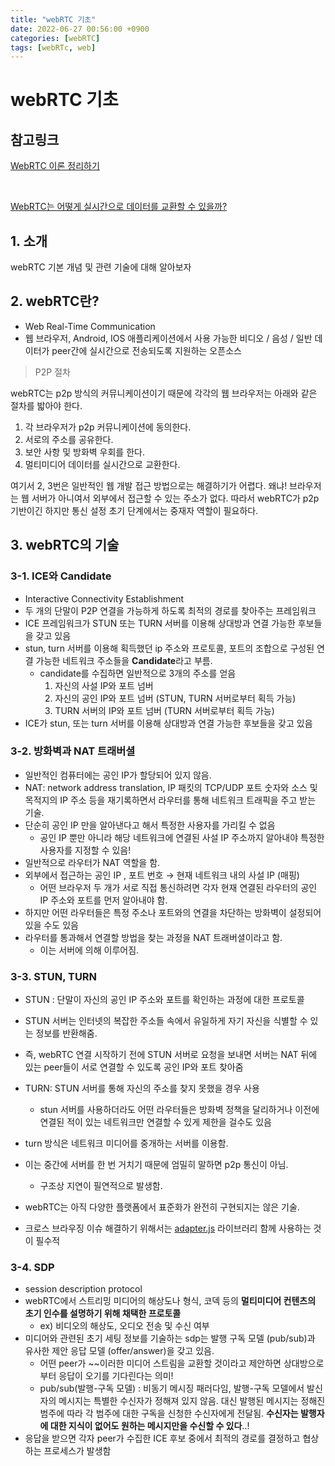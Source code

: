 ```yaml
---
title: "webRTC 기초"
date: 2022-06-27 00:56:00 +0900
categories: [webRTC]
tags: [webRTc, web]
---
```


# webRTC 기초

## 참고링크

[WebRTC 이론 정리하기](https://millo-l.github.io/WebRTC-%EC%9D%B4%EB%A1%A0-%EC%A0%95%EB%A6%AC%ED%95%98%EA%B8%B0/)

<br>

[WebRTC는 어떻게 실시간으로 데이터를 교환할 수 있을까?](https://wormwlrm.github.io/2021/01/24/Introducing-WebRTC.html)

## 1. 소개

webRTC 기본 개념 및 관련 기술에 대해 알아보자

## 2. webRTC란?

- Web Real-Time Communication
- 웹 브라우저, Android, IOS 애플리케이션에서 사용 가능한 비디오 / 음성 / 일반 데이터가 peer간에 실시간으로 전송되도록 지원하는 오픈소스

> P2P 절차

webRTC는 p2p 방식의 커뮤니케이션이기 때문에 각각의 웹 브라우저는 아래와 같은 절차를 밟아야 한다.

1. 각 브라우저가 p2p 커뮤니케이션에 동의한다.
2. 서로의 주소를 공유한다.
3. 보안 사항 및 방화벽 우회를 한다.
4. 멀티미디어 데이터를 실시간으로 교환한다.

여기서 2, 3번은 일반적인 웹 개발 접근 방법으로는 해결하기가 어렵다. 왜냐! 브라우저는 웹 서버가 아니여서 외부에서 접근할 수 있는 주소가 없다. 따라서 webRTC가 p2p 기반이긴 하지만 통신 설정 초기 단계에서는 중재자 역할이 필요하다.

## 3. webRTC의 기술

### 3-1. ICE와 Candidate

- Interactive Connectivity Establishment
- 두 개의 단말이 P2P 연결을 가능하게 하도록 최적의 경로를 찾아주는 프레임워크
- ICE 프레임워크가 STUN 또는 TURN 서버를 이용해 상대방과 연결 가능한 후보들을 갖고 있음
- stun, turn 서버를 이용해 획득했던 ip 주소와 프로토콜, 포트의 조합으로 구성된 연결 가능한 네트워크 주소들을 **Candidate**라고 부름.
  - candidate를 수집하면 일반적으로 3개의 주소를 얻음
    1. 자신의 사설 IP와 포트 넘버
    2. 자신의 공인 IP와 포트 넘버 (STUN, TURN 서버로부터 획득 가능)
    3. TURN 서버의 IP와 포트 넘버 (TURN 서버로부터 획득 가능)
- ICE가 stun, 또는 turn 서버를 이용해 상대방과 연결 가능한 후보들을 갖고 있음

### 3-2. 방화벽과 NAT 트래버셜

- 일반적인 컴퓨터에는 공인 IP가 할당되어 있지 않음.
- NAT: network address translation, IP 패킷의 TCP/UDP 포트 숫자와 소스 및 목적지의 IP 주소 등을 재기록하면서 라우터를 통해 네트워크 트래픽을 주고 받는 기술.
- 단순히 공인 IP 만을 알아낸다고 해서 특정한 사용자를 가리킬 수 없음
  - 공인 IP 뿐만 아니라 해당 네트워크에 연결된 사설 IP 주소까지 알아내야 특정한 사용자를 지정할 수 있음!
- 일반적으로 라우터가 NAT 역할을 함.
- 외부에서 접근하는 공인 IP , 포트 번호 → 현재 네트워크 내의 사설 IP (매핑)
  - 어떤 브라우저 두 개가 서로 직접 통신하려면 각자 현재 연결된 라우터의 공인 IP 주소와 포트를 먼저 알아내야 함.
- 하지만 어떤 라우터들은 특정 주소나 포트와의 연결을 차단하는 방화벽이 설정되어 있을 수도 있음
- 라우터를 통과해서 연결할 방법을 찾는 과정을 NAT 트래버셜이라고 함.
  - 이는 서버에 의해 이루어짐.

### 3-3. STUN, TURN

- STUN : 단말이 자신의 공인 IP 주소와 포트를 확인하는 과정에 대한 프로토콜
- STUN 서버는 인터넷의 복잡한 주소들 속에서 유일하게 자기 자신을 식별할 수 있는 정보를 반환해줌.
- 즉, webRTC 연결 시작하기 전에 STUN 서버로 요청을 보내면 서버는 NAT 뒤에 있는 peer들이 서로 연결할 수 있도록 공인 IP와 포트 찾아줌

- TURN: STUN 서버를 통해 자신의 주소를 찾지 못했을 경우 사용
  - stun 서버를 사용하더라도 어떤 라우터들은 방화벽 정책을 달리하거나 이전에 연결된 적이 있는 네트워크만 연결할 수 있게 제한을 걸수도 있음
- turn 방식은 네트워크 미디어를 중개하는 서버를 이용함.
- 이는 중간에 서버를 한 번 거치기 때문에 엄밀히 말하면 p2p 통신이 아님.

  - 구조상 지연이 필연적으로 발생함.

- webRTC는 아직 다양한 플랫폼에서 표준화가 완전히 구현되지는 않은 기술.
- 크로스 브라우징 이슈 해결하기 위해서는 [adapter.js](https://github.com/webrtcHacks/adapter) 라이브러리 함께 사용하는 것이 필수적

### 3-4. SDP

- session description protocol
- webRTC에서 스트리밍 미디어의 해상도나 형식, 코덱 등의 **멀티미디어 컨텐츠의 초기 인수를 설명하기 위해 채택한 프로토콜**
  - ex) 비디오의 해상도, 오디오 전송 및 수신 여부
- 미디어와 관련된 초기 세팅 정보를 기술하는 sdp는 발행 구독 모델 (pub/sub)과 유사한 제안 응답 모델 (offer/answer)을 갖고 있음.
  - 어떤 peer가 ~~이러한 미디어 스트림을 교환할 것이라고 제안하면 상대방으로부터 응답이 오기를 기다린다는 의미!
  - pub/sub(발행-구독 모델) : 비동기 메시징 패러다임, 발행-구독 모델에서 발신자의 메시지는 특별한 수신자가 정해져 있지 않음. 대신 발행된 메시지는 정해진 범주에 따라 각 범주에 대한 구독을 신청한 수신자에게 전달됨. **수신자는 발행자에 대한 지식이 없어도 원하는 메시지만을 수신할 수 있다**..!
- 응답을 받으면 각자 peer가 수집한 ICE 후보 중에서 최적의 경로를 결정하고 협상하는 프로세스가 발생함

